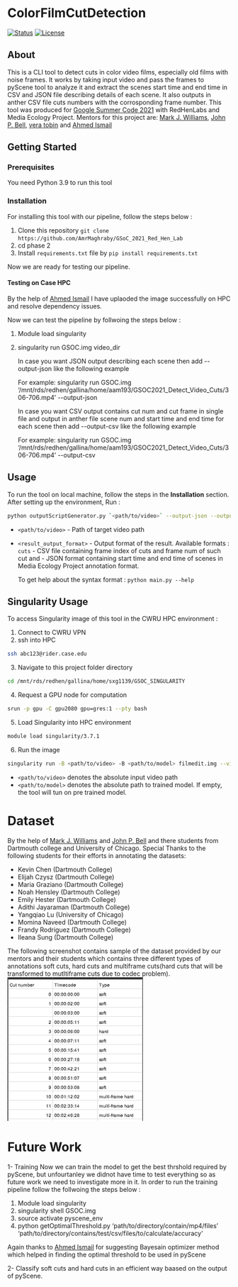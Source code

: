 # ColorFilmCutDetection
[![Status](https://img.shields.io/badge/status-active-success.svg)]() 
[![License](https://img.shields.io/badge/license-MIT-blue.svg)](/LICENSE)

## About
This is a CLI tool to detect cuts in color video films, especially old films with noise frames.
It works by taking input video and pass the frames to pyScene tool to analyze it and extract the scenes start time and end time in CSV and JSON file describing details of each scene.
It also outputs in anther CSV file cuts numbers with the corrosponding frame number. This tool was produced for [Google Summer Code 2021](https://amrmaghraby.github.io/MyJourneyGS0C2021/) with RedHenLabs and Media Ecology Project. Mentors for this project are: [Mark J. Williams](https://faculty-directory.dartmouth.edu/mark-j-williams), [John P. Bell](https://itc.dartmouth.edu/people/john-p-bell), [vera tobin](https://cognitivescience.case.edu/faculty/vera-tobin/) and [Ahmed Ismail](https://ai-zahran.github.io/)

## Getting Started


### Prerequisites
You need Python 3.9 to run this tool

### Installation
For installing this tool with our pipeline, follow the steps below :
1. Clone this repository `git clone https://github.com/AmrMaghraby/GSoC_2021_Red_Hen_Lab`
2. cd phase 2 
3. Install `requirements.txt` file by `pip install requirements.txt`

Now we are ready for testing our pipeline.

#### Testing on Case HPC
By the help of [Ahmed Ismail](https://ai-zahran.github.io/) I have uplaoded the image successfully on HPC and resolve dependency issues.

Now we can test the pipeline by follwoing the steps below :

1. Module load singularity
2. singularity run GSOC.img video_dir
   
   In case you want JSON output describing each scene then add --output-json like the following example 
   
   For example: singularity run GSOC.img ‘/mnt/rds/redhen/gallina/home/aam193/GSOC2021_Detect_Video_Cuts/306-706.mp4’ --output-json
   
   In case you want CSV output contains cut num and cut frame in single file and output in anther file scene num and start time and end time for each scene 
   then add --output-csv like the following example 
   
   For example: singularity run GSOC.img ‘/mnt/rds/redhen/gallina/home/aam193/GSOC2021_Detect_Video_Cuts/306-706.mp4’ --output-csv

## Usage

To run the tool on local machine, follow the steps in the **Installation** section.
After setting up the environment, Run :
```bash
python outputScriptGenerator.py `<path/to/video>` --output-json --output-csv
```
- `<path/to/video>` - Path of target video path
- `<result_output_format>` - Output format of the result. Available formats : `cuts` - CSV file containing frame index of cuts and frame num of such cut and - JSON format containing start time and end time of scenes in Media Ecology Project annotation format.

  To get help about the syntax format : `python main.py --help`
  
## Singularity Usage
To access Singularity image of this tool in the CWRU HPC environment :
1. Connect to CWRU VPN
2. ssh into HPC
```bash
ssh abc123@rider.case.edu
```
3. Navigate to this project folder directory
```bash
cd /mnt/rds/redhen/gallina/home/sxg1139/GSOC_SINGULARITY
```
4. Request a GPU node for computation
```bash
srun -p gpu -C gpu2080 gpu=gres:1 --pty bash
```
5. Load Singularity into HPC environment
```bash
module load singularity/3.7.1
```
6. Run the image
```bash
singularity run -B <path/to/video> -B <path/to/model> filmedit.img --vidpath <path/to/video> --modpath <path/to/model> 
```
- `<path/to/video>` denotes the absolute input video path
- `<path/to/model>` denotes the absolute path to trained model. If empty, the tool will tun on pre trained model.

# Dataset

By the help of [Mark J. Williams](https://faculty-directory.dartmouth.edu/mark-j-williams) and [John P. Bell](https://itc.dartmouth.edu/people/john-p-bell) and there students from Dartmouth college and University of Chicago.
Special Thanks to the following students for their efforts in annotating the datasets:
- Kevin Chen (Dartmouth College)
- Elijah Czysz (Dartmouth College)
- Maria Graziano (Dartmouth College)
- Noah Hensley (Dartmouth College)
- Emily Hester (Dartmouth College)
- Adithi Jayaraman (Dartmouth College)
- Yangqiao Lu (University of Chicago)
- Momina Naveed (Dartmouth College)
- Frandy Rodriguez (Dartmouth College)
- Ileana Sung (Dartmouth College)

The following screenshot contains sample of the dataset provided by our mentors and their students which contains three different types of annotations soft cuts, hard cuts and multiframe cuts(hard cuts that will be transformed to mutltiframe cuts due to codec problem).
![screenshot of dataset](https://raw.githubusercontent.com/AmrMaghraby/GSoC_2021_Red_Hen_Lab/main/Contributors/Screenshot%20from%202021-08-21%2017-00-56.png)


# Future Work

1- Training
Now we can train the model to get the best thrshold required by pyScene, but unfourtanley we didnot have time to test everything so as future work we need to investigate more in it. In order to run the training pipeline follow the follwoing the steps below :

1. Module load singularity
2. singularity shell GSOC.img
3. source activate pyscene_env
4. python getOptimalThreshold.py ‘path/to/directory/contain/mp4/files’ ‘path/to/directory/contains/test/csv/files/to/calculate/accuracy’

Again thanks to [Ahmed Ismail](https://ai-zahran.github.io/) for suggesting Bayesain optimizer method which helped in finding the optimal threshold to be used in pyScene

2- Classify soft cuts and hard cuts in an efficient way baased on the output of pyScene.
